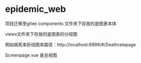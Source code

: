 # epidemic_web
项目迁移至gitee
components 文件夹下存放的是图表本体

views文件夹下存放的是图表的分视图 

例如病死率折线图率路径：http://localhost:8999/#/Deathratepage

Screenpage.vue 是总视图




